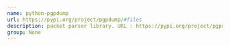 ```yaml
---
name: python-pgpdump
url: https://pypi.org/project/pgpdump/#files
description: packet parser library. URL : https://pypi.org/project/pgpdump/#files Groups : None
group: None
---
```

